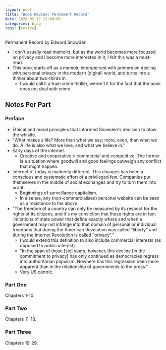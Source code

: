 ```yaml
---
layout: post
title: "Book Review: Permanent Record"
date: 2020-02-12 11:00:00
categories: blog
tags: [review]
---
```


Permanent Record by Edward Snowden.

<!-- more -->

* I don't usually read memoirs, but as the world becomes more focused on privacy and I become more interested in it, I felt this was a must-read.
* This book starts off as a memoir, interspersed with primers on dealing with personal privacy in the modern (digital) world, and turns into a thriller about two-thirds in.
  * I would call it a true-crime thriller, weren't it for the fact that the book does not deal with crime.

## Notes Per Part

### Preface

* Ethical and moral principles that informed Snowden's decision to blow the whistle.
* "What makes a life? More than what we say; more, even, than what we do. A life is also what we love, and what we believe in."
* Early days of the internet.
  * Creative and cooperative > commercial and competitive. The former is a situation where goodwill and good feelings outweigh any conflict that might happen.
* Internet of today is markedly different. This changes has been a conscious and systematic effort of a privileged few. Companies put themselves in the middle of social exchanges and try to turn them into profit.
  * Beginnings of surveillance capitalism.
  * In a sense, any (non-commercialised) personal website can be seen as a resistance to the above.
* "The freedom of a country can only be measured by its respect for the rights of its citizens, and it's my conviction that these rights are in fact limitations of state power that define exactly where and when a government may not infringe into that domain of personal or individual freedoms that during the American Revolution was called "liberty" and during the Internet Revolution is called "privacy"."
  * I would extend this definition to also include commercial interests (as opposed to public interest).
  * "In the span of those \[six\] years, however, this decline \[in the commitment to privacy\] has only continued as democracies regress into authoritarian populism. Nowhere has this regression been more apparent than in the relationship of governments to the press."
  * Very US centric.

### Part One

Chapters 1-10.

### Part Two

Chapters 11-18.

### Part Three

Chapters 19-29.
